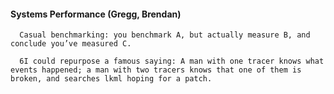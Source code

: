 #### Systems Performance (Gregg, Brendan)
      Casual benchmarking: you benchmark A, but actually measure B, and conclude you’ve measured C.

      6I could repurpose a famous saying: A man with one tracer knows what events happened; a man with two tracers knows that one of them is broken, and searches lkml hoping for a patch.

